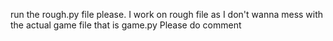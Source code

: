 run the rough.py file please. I work on rough file as I don't wanna mess with the actual game file that is game.py 
Please do comment
